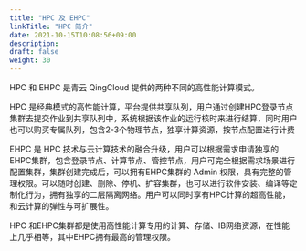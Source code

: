 ```yaml
---
title: "HPC 及 EHPC"
linkTitle: "HPC 简介"
date: 2021-10-15T10:08:56+09:00
description:
draft: false
weight: 30
---
```


HPC 和 EHPC 是青云 QingCloud 提供的两种不同的高性能计算模式。

HPC 是经典模式的高性能计算，平台提供共享队列，用户通过创建HPC登录节点集群去提交作业到共享队列中，系统根据该作业的运行核时来进行结算，同时用户也可以购买专属队列，包含2-3个物理节点，独享计算资源，按节点配置进行计费

EHPC 是 HPC 技术与云计算技术的融合升级，用户可以根据需求申请独享的EHPC集群，包含登录节点、计算节点、管控节点，用户可完全根据需求场景进行配置集群，集群创建完成后，可以拥有EHPC集群的 Admin 权限，具有完整的管理权限。可以随时创建、删除、停机、扩容集群，也可以进行软件安装、编译等定制化行为，拥有独享的二层隔离网络。用户可以同时享有HPC计算的超高性能，和云计算的弹性与可扩展性。

HPC 和EHPC集群都是使用高性能计算专用的计算、存储、IB网络资源，在性能上几乎相等，其中EHPC拥有最高的管理权限。


